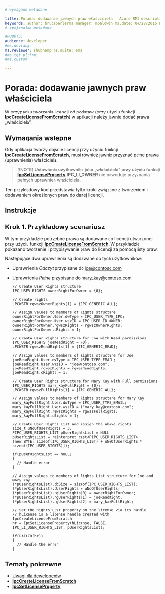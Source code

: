 ```yaml
---
# wymagane metadane

title: Porada: dodawanie jawnych praw właściciela | Azure RMS description — w przypadku tworzenia licencji od podstaw w aplikacji należy jawnie dodać prawa „właściciela”.
keywords: author: bruceperlerms manager: mbaldwin ms.date: 04/28/2016 ms.topic: article ms.prod: azure ms.service: rights-management ms.technology: techgroup-identity ms.assetid: EF43FAC4-ABB4-459D-B173-972B5716F816
# opcjonalne metadane

#ROBOTS:
audience: developer
#ms.devlang:
ms.reviewer: shubhamp ms.suite: ems
#ms.tgt_pltfrm:
#ms.custom:

---
```


# Porada: dodawanie jawnych praw właściciela

W przypadku tworzenia licencji od podstaw (przy użyciu funkcji [**IpcCreateLicenseFromScratch**](/rights-management/sdk/2.1/api/win/functions#msipc_ipccreatelicensefromscratch)) w aplikacji należy jawnie dodać prawa „właściciela”.

## Wymagania wstępne

Gdy aplikacja tworzy dojście licencji przy użyciu funkcji [**IpcCreateLicenseFromScratch**](/rights-management/sdk/2.1/api/win/functions#msipc_ipccreatelicensefromscratch), musi również jawnie przyznać pełne prawa (uprawnienia) właściciela.

>[!NOTE] Ustawienie użytkownika jako „właściciela” przy użyciu funkcji [**IpcSetLicenseProperty**](/rights-management/sdk/2.1/api/win/functions#msipc_ipcsetlicenseproperty) **IPC\_LI\_OWNER** nie powoduje przyznania pełnych uprawnień właściciela.

Ten przykładowy kod przedstawia tylko kroki związane z tworzeniem i dodawaniem określonych praw do danej licencji.

## Instrukcje
 
## Krok 1. Przykładowy scenariusz

W tym przykładzie potrzebne prawa są dodawane do licencji utworzonej przy użyciu funkcji [**IpcCreateLicenseFromScratch**](/rights-management/sdk/2.1/api/win/functions#msipc_ipccreatelicensefromscratch). W przykładzie pokazano tworzenie i przypisywanie praw do licencji za pomocą listy praw.

Następujące dwa uprawnienia są dodawane do tych użytkowników:

-   Uprawnienia *Odczyt* przypisane do joe@contoso.com
-   Uprawnienia *Pełne* przypisane do mary\_kay@contoso.com

        // Create User Rights structure
        IPC_USER_RIGHTS ownerRightForOwner = {0};

        // Create rights
        LPCWSTR rgwszOwnerRights[1] = {IPC_GENERIC_ALL};

        // Assign values to members of Rights structure
        ownerRightForOwner.User.dwType = IPC_USER_TYPE_IPC;
        ownerRightForOwner.User.wszID = IPC_USER_ID_OWNER;
        ownerRightForOwner.rgwszRights = rgwszOwnerRights;
        ownerRightForOwner.cRights = 1;

        // Create User Rights structure for Joe with Read permissions
        IPC_USER_RIGHTS joeReadRight = {0};
        LPCWSTR rgwszReadRights[1] = {IPC_GENERIC_READ};

        // Assign values to members of Rights structure for Joe
        joeReadRight.User.dwType = IPC_USER_TYPE_EMAIL;
        joeReadRight.User.wszID = "joe@contoso.com";
        joeReadRight.rgwszRights = rgwszReadRights;
        joeReadRight.cRights = 1;

        // Create User Rights structure for Mary Kay with Full permissions
        IPC_USER_RIGHTS mary_kayFullRight = {0};
        LPCWSTR rgwszFullRights[1] = {IPC_GENERIC_ALL};

        // Assign values to members of Rights structure for Mary Kay
        mary_kayFullRight.User.dwType = IPC_USER_TYPE_EMAIL;
        mary_kayFullRight.User.wszID = L"mary_kay@contoso.com";
        mary_kayFullRight.rgwszRights = rgwszFullRights;
        mary_kayFullRight.cRights = 1;

        // Create User Rights List and assign the above rights
        size_t uNoOfUserRights = 3;
        PIPC_USER_RIGHTS_LIST pUserRightsList = NULL;
        pUserRightsList = reinterpret_cast<PIPC_USER_RIGHTS_LIST>
        (new BYTE[ sizeof(IPC_USER_RIGHTS_LIST) + uNoOfUserRights * sizeof(IPC_USER_RIGHTS)]);

        if(pUserRightsList == NULL)
        {
          // Handle error
        }

        // Assign values to members of Rights List structure for Joe and Mary Kay
        (*pUserRightsList).cbSize = sizeof(IPC_USER_RIGHTS_LIST);
        (*pUserRightsList).cUserRights = uNoOfUserRights;
        (*pUserRightsList).rgUserRights[0] = ownerRightForOwner;
        (*pUserRightsList).rgUserRights[1] = joeReadRight;
        (*pUserRightsList).rgUserRights[2] = mary_kayFullRight;

        // Set the Rights List property on the license via its handle
        // hLicense is a license handle created with IpcCreateLicenseFromScratch
        hr = IpcSetLicenseProperty(hLicense, FALSE, IPC_LI_USER_RIGHTS_LIST, pUserRightsList);

        if(FAILED(hr))
        {
          // Handle the error
        }



## Tematy pokrewne

* [Uwagi dla deweloperów](developer-notes.md)
* [**IpcCreateLicenseFromScratch**](/rights-management/sdk/2.1/api/win/functions#msipc_ipccreatelicensefromscratch)
* [**IpcSetLicenseProperty**](/rights-management/sdk/2.1/api/win/functions#msipc_ipcsetlicenseproperty)
 

 


<!--HONumber=Jun16_HO2-->


